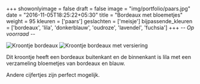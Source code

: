 +++
showonlyimage = false
draft = false
image = "img/portfolio/paars.jpg"
date = "2016-11-05T18:25:22+05:30"
title = "Bordeaux met bloemetjes"
weight = 95
kleuren = ['paars']
geslachten = ['meisje']
bijpassende_kleuren = ['bordeaux', 'lila', 'donkerblauw', 'oudroze', 'lavendel', 'fuchsia']
+++
*-- Op voorraad --*
<!--more-->
![Kroontje bordeaux][1]
![Kroontje bordeaux met versiering][2]

Dit kroontje heeft een bordeaux buitenkant en de binnenkant is lila met een verzameling bloemetjes van bordeaux en blauw.

Andere cijfertjes zijn perfect mogelijk.

[1]: /img/portfolio/bordeaux_bloemen_paars.jpg
[2]: /img/portfolio/alternatieven/paars.jpg


